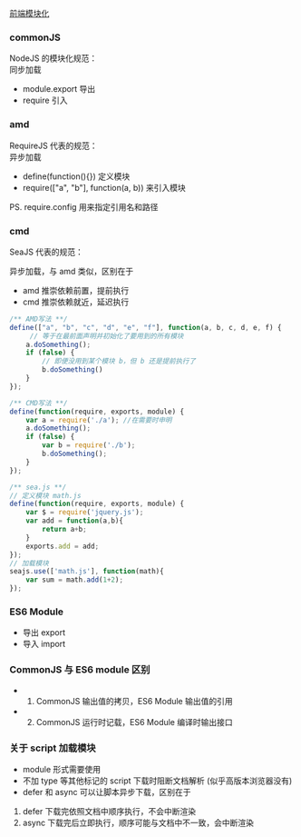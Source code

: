 
[前端模块化](https://juejin.im/post/5aaa37c8f265da23945f365c)

### commonJS

NodeJS 的模块化规范：  
同步加载  
- module.export 导出  
- require 引入  


### amd

RequireJS 代表的规范：  
异步加载  
- define(function(){}) 定义模块   
- require(["a", "b"], function(a, b)) 来引入模块  

PS. require.config 用来指定引用名和路径

### cmd

SeaJS 代表的规范：

异步加载，与 amd 类似，区别在于   
- amd 推崇依赖前置，提前执行  
- cmd 推崇依赖就近，延迟执行  

``` javascript
/** AMD写法 **/
define(["a", "b", "c", "d", "e", "f"], function(a, b, c, d, e, f) { 
     // 等于在最前面声明并初始化了要用到的所有模块
    a.doSomething();
    if (false) {
        // 即便没用到某个模块 b，但 b 还是提前执行了
        b.doSomething()
    } 
});

/** CMD写法 **/
define(function(require, exports, module) {
    var a = require('./a'); //在需要时申明
    a.doSomething();
    if (false) {
        var b = require('./b');
        b.doSomething();
    }
});

/** sea.js **/
// 定义模块 math.js
define(function(require, exports, module) {
    var $ = require('jquery.js');
    var add = function(a,b){
        return a+b;
    }
    exports.add = add;
});
// 加载模块
seajs.use(['math.js'], function(math){
    var sum = math.add(1+2);
});

```


### ES6 Module

- 导出 export
- 导入 import


### CommonJS 与 ES6 module 区别

- 1. CommonJS 输出值的拷贝，ES6 Module 输出值的引用
- 2. CommonJS 运行时记载，ES6 Module 编译时输出接口


### 关于 script 加载模块

- module 形式需要使用 <script type="module"></script>
- 不加 type 等其他标记的 script 下载时阻断文档解析 (似乎高版本浏览器没有)
- defer 和 async 可以让脚本异步下载，区别在于

1. defer 下载完依照文档中顺序执行，不会中断渲染
2. async 下载完后立即执行，顺序可能与文档中不一致，会中断渲染